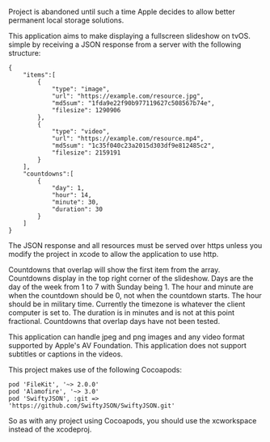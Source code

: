 Project is abandoned until such a time Apple decides to allow better permanent local storage solutions.

This application aims to make displaying a fullscreen slideshow on tvOS.
simple by receiving a JSON response from a server with the following structure:

```
{
	"items":[
		{
			"type": "image",
			"url": "https://example.com/resource.jpg",
			"md5sum": "1fda9e22f90b977119627c508567b74e",
			"filesize": 1290906
		},
		{
			"type": "video",
			"url": "https://example.com/resource.mp4",
			"md5sum": "1c35f040c23a2015d303df9e812485c2",
			"filesize": 2159191
		}
	],
	"countdowns":[
		{
			"day": 1,
			"hour": 14,
			"minute": 30,
			"duration": 30
		}
	]
}
```

The JSON response and all resources must be served over https unless you modify
the project in xcode to allow the application to use http.

Countdowns that overlap will show the first item from the array.
Countdowns display in the top right corner of the slideshow.
Days are the day of the week from 1 to 7 with Sunday being 1.
The hour and minute are when the countdown should be 0, not when the countdown starts.
The hour should be in military time. Currently the timezone is whatever the client computer is set to.
The duration is in minutes and is not at this point fractional.
Countdowns that overlap days have not been tested.

This application can handle jpeg and png images and any video format supported
by Apple's AV Foundation. This application does not support subtitles or captions
in the videos.

This project makes use of the following Cocoapods:

```
pod 'FileKit', '~> 2.0.0'
pod 'Alamofire', '~> 3.0'
pod 'SwiftyJSON', :git => 'https://github.com/SwiftyJSON/SwiftyJSON.git'
```

So as with any project using Cocoapods, you should use the xcworkspace instead of the xcodeproj.
